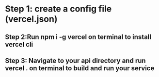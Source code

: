 # Step 1: create a config file (vercel.json)

## Step 2:Run npm i -g vercel on terminal to install vercel cli

## Step 3: Navigate to your api directory and run vercel . on terminal to build and run your service
